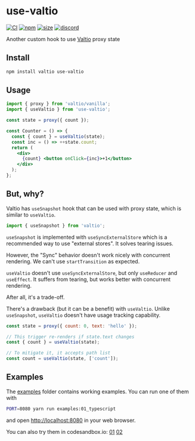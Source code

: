 # use-valtio

[![CI](https://img.shields.io/github/actions/workflow/status/dai-shi/use-valtio/ci.yml?branch=main)](https://github.com/dai-shi/use-valtio/actions?query=workflow%3ACI)
[![npm](https://img.shields.io/npm/v/use-valtio)](https://www.npmjs.com/package/use-valtio)
[![size](https://img.shields.io/bundlephobia/minzip/use-valtio)](https://bundlephobia.com/result?p=use-valtio)
[![discord](https://img.shields.io/discord/627656437971288081)](https://discord.gg/MrQdmzd)

Another custom hook to use [Valtio](https://github.com/pmndrs/valtio) proxy state

## Install

```bash
npm install valtio use-valtio
```

## Usage

```jsx
import { proxy } from 'valtio/vanilla';
import { useValtio } from 'use-valtio';

const state = proxy({ count });

const Counter = () => {
  const { count } = useValtio(state);
  const inc = () => ++state.count;
  return (
    <div>
      {count} <button onClick={inc}>+1</button>
    </div>
  );
};
```

## But, why?

Valtio has `useSnapshot` hook that can be used with proxy state,
which is similar to `useValtio`.

```jsx
import { useSnapshot } from 'valtio';
```

`useSnapshot` is implemented with `useSyncExternalStore` which is
a recommended way to use "external stores". It solves tearing issues.

However, the "Sync" behavior doesn't work nicely with concurrent rendering.
We can't use `startTransition` as expected.

`useValtio` doesn't use `useSyncExternalStore`,
but only `useReducer` and `useEffect`.
It suffers from tearing, but works better with concurrent rendering.

After all, it's a trade-off.

There's a drawback (but it can be a benefit) with `useValtio`.
Unlike `useSnapshot`, `useValtio` doesn't have usage tracking capability.

```js
const state = proxy({ count: 0, text: 'hello' });

// This trigger re-renders if state.text changes
const { count } = useValtio(state);

// To mitigate it, it accepts path list
const count = useValtio(state, ['count']);
```

## Examples

The [examples](examples) folder contains working examples.
You can run one of them with

```bash
PORT=8080 yarn run examples:01_typescript
```

and open <http://localhost:8080> in your web browser.

You can also try them in codesandbox.io:
[01](https://codesandbox.io/s/github/dai-shi/use-valtio/tree/main/examples/01_typescript)
[02](https://codesandbox.io/s/github/dai-shi/use-valtio/tree/main/examples/02_suspense)
